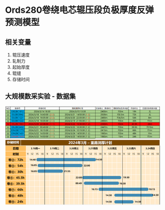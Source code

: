 # Ords280卷绕电芯辊压段负极厚度反弹预测模型

## 相关变量
1. 辊压速度
2. 轧制力
3. 起始厚度
4. 辊缝
5. 存储时间

## 大规模数采实验 - 数据集
<img src="./images/experiment_timetable.png" width = "600" alt="实验安排表格"/>
<img src="./images/experiment_timeline.png" width = "600" alt="实验时间线"/>